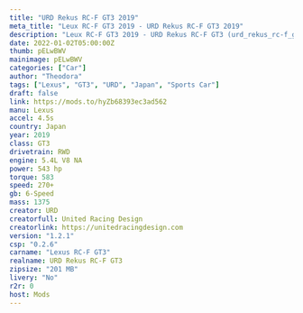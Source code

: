 ```yaml
---
title: "URD Rekus RC-F GT3 2019"
meta_title: "Leux RC-F GT3 2019 - URD Rekus RC-F GT3 2019"
description: "Leux RC-F GT3 2019 - URD Rekus RC-F GT3 (urd_rekus_rc-f_gt3) 2019"
date: 2022-01-02T05:00:00Z
thumb: pELwBWV
mainimage: pELwBWV
categories: ["Car"]
author: "Theodora"
tags: ["Lexus", "GT3", "URD", "Japan", "Sports Car"]
draft: false
link: https://mods.to/hyZb68393ec3ad562
manu: Lexus
accel: 4.5s
country: Japan
year: 2019
class: GT3
drivetrain: RWD
engine: 5.4L V8 NA
power: 543 hp
torque: 583
speed: 270+
gb: 6-Speed
mass: 1375
creator: URD
creatorfull: United Racing Design
creatorlink: https://unitedracingdesign.com
version: "1.2.1"
csp: "0.2.6"
carname: "Lexus RC-F GT3"
realname: URD Rekus RC-F GT3
zipsize: "201 MB"
livery: "No"
r2r: 0
host: Mods
---
```


